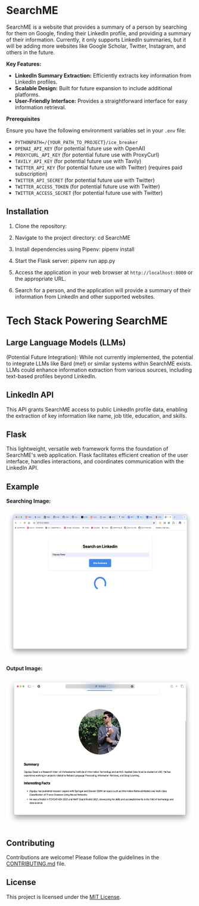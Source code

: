 # SearchME

SearchME is a website that provides a summary of a person by searching for them on Google, finding their LinkedIn profile, and providing a summary of their information. Currently, it only supports LinkedIn summaries, but it will be adding more websites like Google Scholar, Twitter, Instagram, and others in the future.

**Key Features:**

- **LinkedIn Summary Extraction:** Efficiently extracts key information from LinkedIn profiles.
- **Scalable Design:** Built for future expansion to include additional platforms.
- **User-Friendly Interface:** Provides a straightforward interface for easy information retrieval.

**Prerequisites**

Ensure you have the following environment variables set in your `.env` file:

- `PYTHONPATH=/{YOUR_PATH_TO_PROJECT}/ice_breaker`
- `OPENAI_API_KEY` (for potential future use with OpenAI)
- `PROXYCURL_API_KEY` (for potential future use with ProxyCurl)
- `TAVILY_API_KEY` (for potential future use with Tavily)
- `TWITTER_API_KEY` (for potential future use with Twitter) (requires paid subscription)
- `TWITTER_API_SECRET` (for potential future use with Twitter)
- `TWITTER_ACCESS_TOKEN` (for potential future use with Twitter)
- `TWITTER_ACCESS_SECRET` (for potential future use with Twitter)

## Installation

1. Clone the repository:


2. Navigate to the project directory:
cd SearchME

3. Install dependencies using Pipenv:
pipenv install

1. Start the Flask server:
pipenv run app.py

2. Access the application in your web browser at `http://localhost:8000` or the appropriate URL.

3. Search for a person, and the application will provide a summary of their information from LinkedIn and other supported websites.


# Tech Stack Powering SearchME

## Large Language Models (LLMs) 
(Potential Future Integration): While not currently implemented, the potential to integrate LLMs like Bard (me!) or similar systems within SearchME exists. LLMs could enhance information extraction from various sources, including text-based profiles beyond LinkedIn.

## LinkedIn API
This API grants SearchME access to public LinkedIn profile data, enabling the extraction of key information like name, job title, education, and skills.

## Flask
This lightweight, versatile web framework forms the foundation of SearchME's web application. Flask facilitates efficient creation of the user interface, handles interactions, and coordinates communication with the LinkedIn API.


## Example

**Searching Image:** 
<div align='center'>
    <img src='xx.png' width=600 height=400>
</div>


**Output Image:** 
<div align='center'>
    <img src='yy.png' width=600 height=400>
</div>


## Contributing

Contributions are welcome! Please follow the guidelines in the [CONTRIBUTING.md](CONTRIBUTING.md) file.

## License

This project is licensed under the [MIT License](LICENSE).